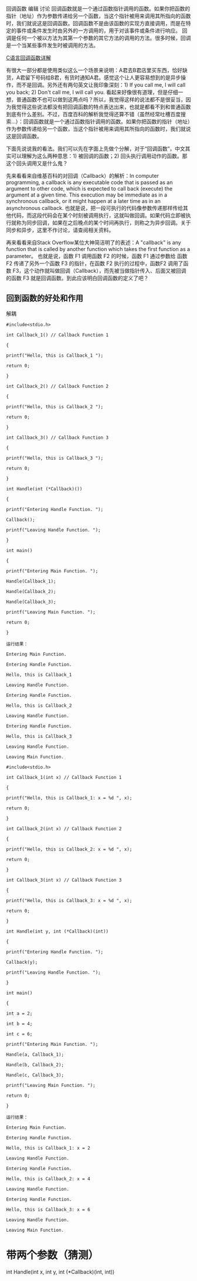 回调函数 编辑 讨论
回调函数就是一个通过函数指针调用的函数。如果你把函数的指针（地址）作为参数传递给另一个函数，当这个指针被用来调用其所指向的函数时，我们就说这是回调函数。回调函数不是由该函数的实现方直接调用，而是在特定的事件或条件发生时由另外的一方调用的，用于对该事件或条件进行响应。
回调是任何一个被以方法为其第一个参数的其它方法的调用的方法。很多时候，回调是一个当某些事件发生时被调用的方法。



[C语言回调函数详解](https://www.cnblogs.com/jiangzhaowei/p/9129105.html)

有很大一部分都是使用类似这么一个场景来说明：A君去B君店里买东西，恰好缺货，A君留下号码给B君，有货时通知A君。感觉这个让人更容易想到的是异步操作，而不是回调。另外还有两句英文让我印象深刻：1) If you call me, I will call you back; 2) Don't call me, I will call you. 看起来好像很有道理，但是仔细一想，普通函数不也可以做到这两点吗？所以，我觉得这样的说法都不是很妥当，因为我觉得这些说法都没有把回调函数的特点表达出来，也就是都看不到和普通函数到底有什么差别。不过，百度百科的解析我觉得还算不错（虽然经常吐槽百度搜索...）：回调函数就是一个通过函数指针调用的函数。如果你把函数的指针（地址）作为参数传递给另一个函数，当这个指针被用来调用其所指向的函数时，我们就说这是回调函数。

下面先说说我的看法。我们可以先在字面上先做个分解，对于“回调函数”，中文其实可以理解为这么两种意思：1) 被回调的函数；2) 回头执行调用动作的函数。那这个回头调用又是什么鬼？

先来看看来自维基百科的对回调（Callback）的解析：In computer programming, a callback is any executable code that is passed as an argument to other code, which is expected to call back (execute) the argument at a given time. This execution may be immediate as in a synchronous callback, or it might happen at a later time as in an asynchronous callback. 也就是说，把一段可执行的代码像参数传递那样传给其他代码，而这段代码会在某个时刻被调用执行，这就叫做回调。如果代码立即被执行就称为同步回调，如果在之后晚点的某个时间再执行，则称之为异步回调。关于同步和异步，这里不作讨论，请查阅相关资料。

再来看看来自Stack Overflow某位大神简洁明了的表述：A "callback" is any function that is called by another function which takes the first function as a parameter。 也就是说，函数 F1 调用函数 F2 的时候，函数 F1 通过参数给 函数 F2 传递了另外一个函数 F3 的指针，在函数 F2 执行的过程中，函数F2 调用了函数 F3，这个动作就叫做回调（Callback），而先被当做指针传入、后面又被回调的函数 F3 就是回调函数。到此应该明白回调函数的定义了吧？

## 回到函数的好处和作用
解耦

```
#include<stdio.h>

int Callback_1() // Callback Function 1

{

printf("Hello, this is Callback_1 ");

return 0;

}

int Callback_2() // Callback Function 2

{

printf("Hello, this is Callback_2 ");

return 0;

}

int Callback_3() // Callback Function 3

{

printf("Hello, this is Callback_3 ");

return 0;

}

int Handle(int (*Callback)())

{

printf("Entering Handle Function. ");

Callback();

printf("Leaving Handle Function. ");

}

int main()

{

printf("Entering Main Function. ");

Handle(Callback_1);

Handle(Callback_2);

Handle(Callback_3);

printf("Leaving Main Function. ");

return 0;

}

运行结果：

Entering Main Function.

Entering Handle Function.

Hello, this is Callback_1

Leaving Handle Function.

Entering Handle Function.

Hello, this is Callback_2

Leaving Handle Function.

Entering Handle Function.

Hello, this is Callback_3

Leaving Handle Function.

Leaving Main Function.
```


```
#include<stdio.h>

int Callback_1(int x) // Callback Function 1

{

printf("Hello, this is Callback_1: x = %d ", x);

return 0;

}

int Callback_2(int x) // Callback Function 2

{

printf("Hello, this is Callback_2: x = %d ", x);

return 0;

}

int Callback_3(int x) // Callback Function 3

{

printf("Hello, this is Callback_3: x = %d ", x);

return 0;

}

int Handle(int y, int (*Callback)(int))

{

printf("Entering Handle Function. ");

Callback(y);

printf("Leaving Handle Function. ");

}

int main()

{

int a = 2;

int b = 4;

int c = 6;

printf("Entering Main Function. ");

Handle(a, Callback_1);

Handle(b, Callback_2);

Handle(c, Callback_3);

printf("Leaving Main Function. ");

return 0;

}

运行结果：

Entering Main Function.

Entering Handle Function.

Hello, this is Callback_1: x = 2

Leaving Handle Function.

Entering Handle Function.

Hello, this is Callback_2: x = 4

Leaving Handle Function.

Entering Handle Function.

Hello, this is Callback_3: x = 6

Leaving Handle Function.

Leaving Main Function.
````

# 带两个参数（猜测）
int Handle(int x, int y, int (*Callback)(int, int))




